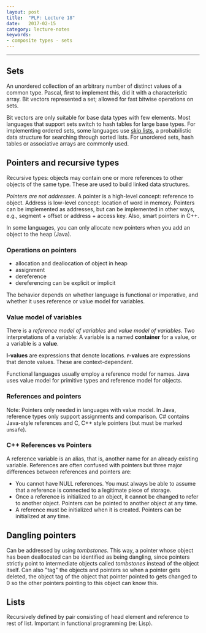 ```yaml
---
layout: post
title:  "PLP: Lecture 18"
date:   2017-02-15
category: lecture-notes
keywords:
- composite types - sets
---
```


<script type="text/javascript" async
  src="https://cdn.mathjax.org/mathjax/latest/MathJax.js?config=TeX-MML-AM_CHTML">
</script>

<script type="text/x-mathjax-config">
MathJax.Hub.Config({
  TeX: { equationNumbers: { autoNumber: "AMS" } },
  tex2jax: {inlineMath: [['$','$'], ['\\(','\\)']]}
});
</script>

---

## Sets 

An unordered collection of an arbitrary number of distinct values of a common type. Pascal, first to implement this, did it with a characteristic array. Bit vectors represented a set; allowed for fast bitwise operations on sets.  

Bit vectors are only suitable for base data types with few elements. Most languages that support sets switch to hash tables for large base types. For implementing ordered sets, some languages use [skip lists](https://en.wikipedia.org/wiki/Skip_list), a probabilistic data structure for searching through sorted lists. For unordered sets, hash tables or associative arrays are commonly used. 

## Pointers and recursive types

Recursive types: objects may contain one or more references to other objects of the same type. These are used to build linked data structures. 

*Pointers are not addresses*. A pointer is a high-level concept: reference to object. Address is low-level concept: location of word in memory. Pointers can be implemented as addresses, but can be implemented in other ways, e.g., segment + offset or address + access key. Also, smart pointers in C++. 

In some languages, you can only allocate new pointers when you add an object to the heap (Java). 

### Operations on pointers

* allocation and deallocation of object in heap
* assignment 
* dereference
* dereferencing can be explicit or implicit

The behavior depends on whether language is functional or imperative, and whether it uses reference or value model for variables.

### Value model of variables

There is a *reference model of variables* and *value model of variables*. Two interpretations of a variable: A variable is a named **container** for a value, or a variable is a **value**. 

**l-values** are expressions that denote locations. **r-values** are expressions that denote values. These are context-dependent.

Functional languages usually employ a reference model for names. Java uses value model for primitive types and reference model for objects.

### References and pointers

Note: Pointers only needed in languages with value model. In Java, reference types only support assignments and comparison. C# contains Java-style references and C, C++ style pointers (but must be marked `unsafe`).

### C++ References vs Pointers

A reference variable is an alias, that is, another name for an already existing variable. References are often confused with pointers but three major differences between references and pointers are:

* You cannot have NULL references. You must always be able to assume that a reference is connected to a legitimate piece of storage.
* Once a reference is initialized to an object, it cannot be changed to refer to another object. Pointers can be pointed to another object at any time.
* A reference must be initialized when it is created. Pointers can be initialized at any time.

## Dangling pointers

Can be addressed by using *tombstones*. This way, a pointer whose object has been deallocated can be identified as being dangling, since pointers strictly point to intermediate objects called *tombstones* instead of the object itself. Can also "tag" the objects and pointers so when a pointer gets deleted, the object tag of the object that pointer pointed to gets changed to 0 so the other pointers pointing to this object can know this. 

## Lists

Recursively defined by pair consisting of head element and reference to rest of list. Important in functional programming (re: Lisp). 
